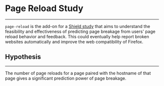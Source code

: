 # Page Reload Study
---

```page-reload``` is the add-on for a [Shield study](https://wiki.mozilla.org/Firefox/Shield/Shield_Studies) that aims to understand the feasibility and effectiveness of predicting page breakage from users' page reload behavior and feedback. This could eventually help report broken websites automatically and improve the web compatibility of Firefox.

## Hypothesis
---
The number of page reloads for a page paired with the hostname of that page gives a significant prediction power of page breakage. 